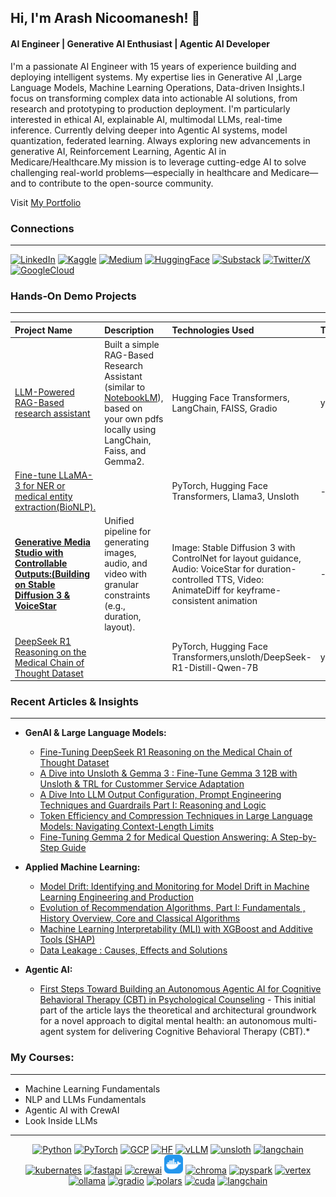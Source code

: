 ## **Hi, I'm Arash Nicoomanesh!** 👋
#### AI Engineer | Generative AI Enthusiast | Agentic AI Developer

I'm a passionate AI Engineer with 15 years of experience building and deploying intelligent systems. My expertise lies in Generative AI ,Large Language Models, Machine Learning Operations, Data-driven Insights.I focus on transforming complex data into actionable AI solutions, from research and prototyping to production deployment. I'm particularly interested in ethical AI, explainable AI, multimodal LLMs, real-time inference.
Currently delving deeper into Agentic AI systems, model quantization, federated learning. Always exploring new advancements in generative AI, Reinforcement Learning, Agentic AI in Medicare/Healthcare.My mission is to leverage cutting-edge AI to solve challenging real-world problems—especially in healthcare and Medicare—and to contribute to the open-source community.

Visit [My Portfolio](https://aragit.github.io/#home)

### Connections
---

<div align="left">

[![LinkedIn](https://img.shields.io/badge/-LinkedIn-0A66C2?style=for-the-badge&logo=linkedin&logoColor=black&labelColor=000000)](https://linkedin.com/in/arashnicoomanesh)
[![Kaggle](https://img.shields.io/badge/Kaggle-035a7d?style=for-the-badge&logo=kaggle&logoColor=white)](https://linkedin.com/in/arashnicoomanesh)
[![Medium](https://img.shields.io/badge/-Medium-000000?style=for-the-badge&logo=medium&logoColor=white&labelColor=000000)](https://medium.com/@anicomanesh)
[![HuggingFace](https://img.shields.io/badge/HuggingFace-FFD21E?style=for-the-badge&logo=huggingface&logoColor=black)](https://huggingface.co/Arnic)
[![Substack](https://img.shields.io/badge/Substack-FF6719?style=for-the-badge&logo=substack&logoColor=white)](https://anicomanesh.substack.com)
[![Twitter/X](https://img.shields.io/badge/-Twitter-000000?style=for-the-badge&logo=x&logoColor=white&labelColor=000000)](https://x.com/ANicoomanesh)
[![GoogleCloud](https://img.shields.io/badge/GoogleCloud-%234285F4.svg?style=for-the-badge&logo=google-cloud&logoColor=orange)](https://www.cloudskillsboost.google/profile/badges)

</div>



### Hands‑On Demo Projects 
---
| Project Name                                      | Description                                                                                                                                           | Technologies Used             | Tutorials                                                        |
| :------------------------------------------------ | :---------------------------------------------------------------------------------------------------------------------------------------------------- | :------------------------------------------------------------------------------------ | :---------------- |
| [LLM-Powered RAG-Based research assistant](https://github.com/aragit/research-assistant-rag) | Built a simple RAG-Based Research Assistant (similar to [NotebookLM](https://notebooklm.google/)), based on your own pdfs locally using LangChain, Faiss, and Gemma2. | Hugging Face Transformers, LangChain, FAISS, Gradio                              |  yes         |
| [Fine-tune LLaMA-3 for NER or medical entity extraction(BioNLP).](https://github.com/YourUsername/llama2-sentiment-finetuning) |              | PyTorch, Hugging Face Transformers, Llama3, Unsloth  |   -     |
| **[Generative Media Studio with Controllable Outputs:(Building on Stable Diffusion 3 & VoiceStar ](https://github.com/YourUsername/predictive-maintenance-iot)** | Unified pipeline for generating images, audio, and video with granular constraints (e.g., duration, layout). | Image: Stable Diffusion 3 with ControlNet for layout guidance, Audio: VoiceStar for duration-controlled TTS, Video: AnimateDiff for keyframe-consistent animation             |   -    |
| [DeepSeek R1 Reasoning on the Medical Chain of Thought Dataset](https://github.com/YourUsername/deepseek-reasoning-finetuning) |              | PyTorch, Hugging Face Transformers,unsloth/DeepSeek-R1-Distill-Qwen-7B   |  yes      |                                                                                         



### Recent Articles & Insights 
---
* **GenAI & Large Language Models:**
   - [Fine-Tuning DeepSeek R1 Reasoning on the Medical Chain of Thought Dataset](https://medium.com/@anicomanesh/fine-tuning-deepseek-r1-reasoning-on-the-medical-chain-of-thought-dataset-922407121cc2) 
   - [A Dive into Unsloth & Gemma 3 : Fine-Tune Gemma 3 12B with Unsloth & TRL for Custommer Service Adaptation](https://medium.com/@anicomanesh/a-dive-into-unsloth-gemma-3-fine-tune-gemma-3-12b-with-unsloth-trl-for-custommer-service-53e93692d4d6) 
   - [A Dive Into LLM Output Configuration, Prompt Engineering Techniques and Guardrails Part I: Reasoning and Logic](https://medium.com/@anicomanesh/a-dive-into-advanced-prompt-engineering-techniques-for-llms-part-i-23c7b8459d51)
   - [Token Efficiency and Compression Techniques in Large Language Models: Navigating Context-Length Limits](https://medium.com/@anicomanesh/token-efficiency-and-compression-techniques-in-large-language-models-navigating-context-length-05a61283412b) 
   -  [Fine-Tuning Gemma 2 for Medical Question Answering: A Step-by-Step Guide](https://medium.com/@anicomanesh/fine-tuning-gemma-2-for-medical-question-answering-a-step-by-step-guide-1c6c4ec4c107) 
    
* **Applied Machine Learning:**
   - [Model Drift: Identifying and Monitoring for Model Drift in Machine Learning Engineering and Production](https://anicomanesh.substack.com/p/model-drift-identifying-and-monitoring) 
   - [Evolution of Recommendation Algorithms, Part I: Fundamentals , History Overview, Core and Classical Algorithms](https://medium.com/@anicomanesh/evolution-of-recommendation-algorithms-part-i-fundamentals-and-classical-recommendation-bb1c0bce78a9)
   - [Machine Learning Interpretability (MLI) with XGBoost and Additive Tools (SHAP)](https://medium.com/@anicomanesh/interpretable-machine-learning-iml-with-xgboost-and-additive-tools-42258fb1f14)  
   - [Data Leakage : Causes, Effects and Solutions](https://medium.com/@anicomanesh/data-leakage-causes-effects-and-solutions-6cc44a149e1c) 
* **Agentic AI:**
   - [First Steps Toward Building an Autonomous Agentic AI for Cognitive Behavioral Therapy (CBT) in Psychological Counseling](https://anicomanesh.substack.com/p/first-steps-toward-building-an-autonomous) - This initial part of the article lays the theoretical and architectural groundwork for a novel approach to digital mental health: an autonomous multi-agent system for delivering Cognitive Behavioral Therapy (CBT).*

### My Courses:
---
  - Machine Learning Fundamentals
  - NLP and LLMs Fundamentals
  - Agentic AI with CrewAI
  - Look Inside LLMs 
---
<p align="center">
  <a href="https://www.python.org" target="_blank"><img src="https://skillicons.dev/icons?i=python" alt="Python" width="30" height="30"/></a>
  <a href="https://pytorch.org" target="_blank"><img src="https://skillicons.dev/icons?i=pytorch" alt="PyTorch" width="30" height="30"/></a>
  <a href="https://cloud.google.com/" target="_blank"><img src="https://skillicons.dev/icons?i=gcp" alt="GCP" width="30" height="30"/></a>
  <a href="https://huggingface.co/" target="_blank"><img src="https://huggingface.co/front/assets/huggingface_logo-noborder.svg" alt="HF" width="30" height="30"/></a>
  <a href="https://docs.vllm.ai/en/latest/" target="_blank"><img src="https://docs.vllm.ai/en/latest/assets/logos/vllm-logo-only-light.ico" alt="vLLM" width="30" height="30"/></a>
  <a href="https://unsloth.ai/" target="_blank"><img src="https://encrypted-tbn0.gstatic.com/images?q=tbn:ANd9GcSsVty8uZrxXePsaxjCCBA4efhzx0xeoUqJx0HfAgSc8_IViauTsDBbnxH52nIw7Lh8_pY&usqp=CAU" alt="unsloth" width="30" height="30"/></a>
   <a href="https://www.langchain.com/" target="_blank"><img src="https://registry.npmmirror.com/@lobehub/icons-static-png/latest/files/dark/langgraph.png" alt="langchain" width="30" height="30"/></a>
   <a href="https://kubernetes.io/" target="_blank"><img src="https://go-skill-icons.vercel.app/api/icons?i=kubernetes" alt="kubernates" width="30" height="30"/></a>
   <a href="https://fastapi.tiangolo.com/" target="_blank"><img src="https://go-skill-icons.vercel.app/api/icons?i=fastapi" alt="fastapi" width="30" height="30"/></a>
   <a href="https://www.crewai.com/" target="_blank"><img src="https://go-skill-icons.vercel.app/api/icons?i=crewai" alt="crewai" width="30" height="30"/></a>
   <a href="https://www.tensorflow.org" target="_blank"><img src="https://raw.githubusercontent.com/tandpfun/skill-icons/65dea6c4eaca7da319e552c09f4cf5a9a8dab2c8/icons/Docker.svg" alt="TensorFlow" width="30" height="30"/></a>
   <a href="https://www.trychroma.com/home" target="_blank"><img src="https://www.trychroma.com/img/favicon.ico" alt="chroma" width="30" height="30"/></a>
   <a href="https://spark.apache.org/docs/latest/api/python/index.html#:~:text=PySpark%20is%20the%20Python%20API,for%20interactively%20analyzing%20your%20data." target="_blank"><img src="https://go-skill-icons.vercel.app/api/icons?i=spark" alt="pyspark" width="30" height="30"/></a>
<a href="https://cloud.google.com/vertex-ai" target="_blank"><img src="https://encrypted-tbn0.gstatic.com/images?q=tbn:ANd9GcQQZcBHafKEBjKAC1OahL_qwuOY-hntXNKDaUAs0bKGv_maPrlQXs2Yy0vhY5xWRdhOK04&usqp=CAU" alt="vertex" width="30" height="30"/></a>
  <a href="https://ollama.com/" target="_blank"><img src="https://go-skill-icons.vercel.app/api/icons?i=ollama" alt="ollama" width="30" height="30"/></a>
   <a href="https://www.gradio.app/" target="_blank"><img src="https://go-skill-icons.vercel.app/api/icons?i=gradio" alt="gradio" width="30" height="30"/></a>
  <a href="https://pola.rs//" target="_blank"><img src="https://go-skill-icons.vercel.app/api/icons?i=polars" alt="polars" width="30" height="30"/></a>
  <a href="https://developer.nvidia.com/cuda-toolkit" target="_blank"><img src="https://go-skill-icons.vercel.app/api/icons?i=cuda" alt="cuda" width="30" height="30"/></a>
  <a href="https://www.langchain.com/" target="_blank"><img src="https://go-skill-icons.vercel.app/api/icons?i=langchain" alt="langchain" width="30" height="30"/></a>
</p>

